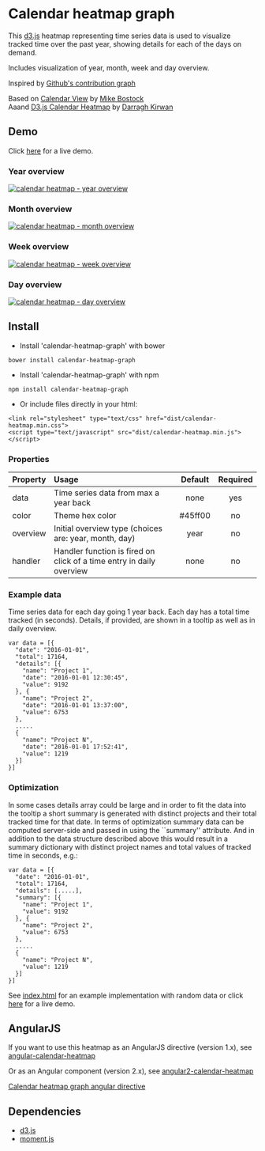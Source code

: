 # Calendar heatmap graph

This [d3.js](https://d3js.org/) heatmap representing time series data is used to visualize tracked time over the past year, showing details for each of the days on demand.

Includes visualization of year, month, week and day overview.  

Inspired by [Github's contribution graph](https://help.github.com/articles/viewing-contributions-on-your-profile/#contributions-calendar)

Based on [Calendar View](https://bl.ocks.org/mbostock/4063318) by [Mike Bostock](https://github.com/mbostock)  
Aaand [D3.js Calendar Heatmap](https://github.com/DKirwan/calendar-heatmap) by [Darragh Kirwan](https://github.com/DKirwan) 

## Demo
Click <a href="https://rawgit.com/g1eb/calendar-heatmap/master/" target="_blank">here</a> for a live demo.

### Year overview
[![calendar heatmap - year overview](https://raw.githubusercontent.com/g1eb/calendar-heatmap/master/images/screenshot_year_overview.png)](https://rawgit.com/g1eb/calendar-heatmap/master/)

### Month overview
[![calendar heatmap - month overview](https://raw.githubusercontent.com/g1eb/calendar-heatmap/master/images/screenshot_month_overview.png)](https://rawgit.com/g1eb/calendar-heatmap/master/)

### Week overview
[![calendar heatmap - week overview](https://raw.githubusercontent.com/g1eb/calendar-heatmap/master/images/screenshot_week_overview.png)](https://rawgit.com/g1eb/calendar-heatmap/master/)

### Day overview
[![calendar heatmap - day overview](https://raw.githubusercontent.com/g1eb/calendar-heatmap/master/images/screenshot_day_overview.png)](https://rawgit.com/g1eb/calendar-heatmap/master/)

## Install

- Install 'calendar-heatmap-graph' with bower

```
bower install calendar-heatmap-graph
```

- Install 'calendar-heatmap-graph' with npm

```
npm install calendar-heatmap-graph
```

- Or include files directly in your html:

```
<link rel="stylesheet" type="text/css" href="dist/calendar-heatmap.min.css">
<script type="text/javascript" src="dist/calendar-heatmap.min.js"></script>
```

### Properties

|Property        | Usage           | Default  | Required |
|:------------- |:-------------|:-----:|:-----:|
| data | Time series data from max a year back | none | yes |
| color | Theme hex color | #45ff00 | no |
| overview | Initial overview type (choices are: year, month, day) | year | no |
| handler | Handler function is fired on click of a time entry in daily overview | none | no |

### Example data

Time series data for each day going 1 year back.
Each day has a total time tracked (in seconds).
Details, if provided, are shown in a tooltip as well as in daily overview.

```
var data = [{
  "date": "2016-01-01",
  "total": 17164,
  "details": [{
    "name": "Project 1",
    "date": "2016-01-01 12:30:45",
    "value": 9192
  }, {
    "name": "Project 2",
    "date": "2016-01-01 13:37:00",
    "value": 6753
  },
  .....
  {
    "name": "Project N",
    "date": "2016-01-01 17:52:41",
    "value": 1219
  }]
}]
```

### Optimization

In some cases details array could be large and in order to fit the data into the tooltip a short summary is generated with distinct projects and their total tracked time for that date.
In terms of optimization summary data can be computed server-side and passed in using the ``summary'' attribute.
And in addition to the data structure described above this would result in a summary dictionary with distinct project names and total values of tracked time in seconds, e.g.:

```
var data = [{
  "date": "2016-01-01",
  "total": 17164,
  "details": [.....],
  "summary": [{
    "name": "Project 1",
    "value": 9192
  }, {
    "name": "Project 2",
    "value": 6753
  },
  .....
  {
    "name": "Project N",
    "value": 1219
  }]
}]
```

See [index.html](https://github.com/g1eb/calendar-heatmap/blob/master/index.html) for an example implementation with random data or click <a href="https://rawgit.com/g1eb/calendar-heatmap/master/" target="_blank">here</a> for a live demo.

## AngularJS

If you want to use this heatmap as an AngularJS directive (version 1.x), see [angular-calendar-heatmap](https://github.com/g1eb/angular-calendar-heatmap)

Or as an Angular component (version 2.x), see [angular2-calendar-heatmap](https://github.com/g1eb/angular2-calendar-heatmap)

[Calendar heatmap graph angular directive](https://github.com/g1eb/angular-calendar-heatmap)

## Dependencies

* [d3.js](https://d3js.org/)
* [moment.js](http://momentjs.com/)
